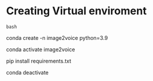 # Creating Virtual enviroment
``` bash ```

conda create -n image2voice python=3.9

conda activate image2voice

pip install requirements.txt

conda deactivate

